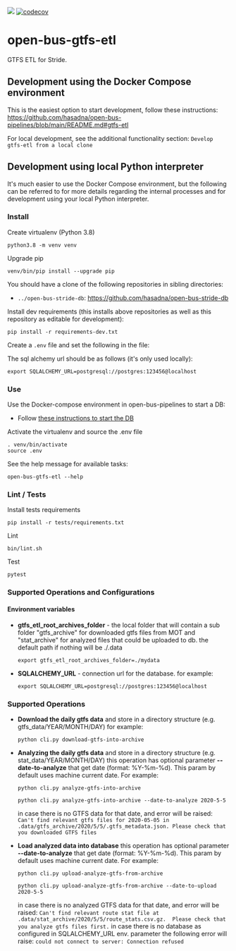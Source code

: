 ![](https://github.com/hasadna/open-bus-gtfs-etl/actions/workflows/CI.yml/badge.svg?branch=main) [![codecov](https://codecov.io/gh/hasadna/open-bus-gtfs-etl/branch/main/graph/badge.svg?token=JJDM2TRBA8)](https://codecov.io/gh/hasadna/open-bus-gtfs-etl)

# open-bus-gtfs-etl
GTFS ETL for Stride.

## Development using the Docker Compose environment

This is the easiest option to start development, follow these instructions: https://github.com/hasadna/open-bus-pipelines/blob/main/README.md#gtfs-etl

For local development, see the additional functionality section: `Develop gtfs-etl from a local clone`

## Development using local Python interpreter

It's much easier to use the Docker Compose environment, but the following can be
referred to for more details regarding the internal processes and for development
using your local Python interpreter. 

### Install

Create virtualenv (Python 3.8)

```
python3.8 -m venv venv
```

Upgrade pip

```
venv/bin/pip install --upgrade pip
```

You should have a clone of the following repositories in sibling directories:

* `../open-bus-stride-db`: https://github.com/hasadna/open-bus-stride-db

Install dev requirements (this installs above repositories as well as this repository as editable for development):

```
pip install -r requirements-dev.txt
```

Create a `.env` file and set the following in the file:

The sql alchemy url should be as follows (it's only used locally):

```
export SQLALCHEMY_URL=postgresql://postgres:123456@localhost
```

### Use

Use the Docker-compose environment in open-bus-pipelines to start a DB:

* Follow [these instructions to start the DB](https://github.com/hasadna/open-bus-pipelines/blob/main/README.md#stride-db)

Activate the virtualenv and source the .env file

```
. venv/bin/activate
source .env
```

See the help message for available tasks:

```
open-bus-gtfs-etl --help
```

### Lint / Tests

Install tests requirements

```
pip install -r tests/requirements.txt
```

Lint

```
bin/lint.sh
```

Test

```
pytest
```

### Supported Operations and Configurations
#### Environment variables
- **gtfs_etl_root_archives_folder** - the local folder that will contain a sub folder "gtfs_archive" 
  for downloaded gtfs files from MOT and "stat_archive" for analyzed files that could be uploaded to db.
  the default path if nothing will be ./.data
  ```
  export gtfs_etl_root_archives_folder=./mydata
  ```
- **SQLALCHEMY_URL** - connection url for the database. for example: 
  ```
  export SQLALCHEMY_URL=postgresql://postgres:123456@localhost
  ```
  
### Supported Operations 
- **Download the daily gtfs data** and store in a directory structure (e.g. gtfs_data/YEAR/MONTH/DAY)
  for example:
  ```commandline
  python cli.py download-gtfs-into-archive
  ```

- **Analyzing the daily gtfs data** and store in a directory structure (e.g. stat_data/YEAR/MONTH/DAY)
  this operation has optional parameter **--date-to-analyze** that get date (format: %Y-%m-%d). 
  This param by default uses machine current date. For example:
  ```commandline
  python cli.py analyze-gtfs-into-archive
  
  python cli.py analyze-gtfs-into-archive --date-to-analyze 2020-5-5
  ```
  in case there is no GTFS data for that date, and error will be raised:  
  `Can't find relevant gtfs files for 2020-05-05 in .data/gtfs_archive/2020/5/5/.gtfs_metadata.json. Please check that 
  you downloaded GTFS files`
  
- **Load analyzed data into database** this operation has optional parameter **--date-to-analyze** that get date 
  (format: %Y-%m-%d). This param by default uses machine current date. For example:
  ```commandline
  python cli.py upload-analyze-gtfs-from-archive
  
  python cli.py upload-analyze-gtfs-from-archive --date-to-upload 2020-5-5
  ```
  in case there is no analyzed GTFS data for that date, and error will be raised: 
  `Can't find relevant route stat file at .data/stat_archive/2020/5/5/route_stats.csv.gz. 
  Please check that you analyze gtfs files first.`
  in case there is no database as configured in SQLALCHEMY_URL env. parameter the following error will raise:
  `could not connect to server: Connection refused`